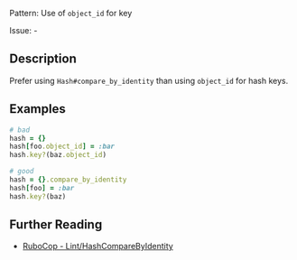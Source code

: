 Pattern: Use of `object_id` for key

Issue: -

## Description

Prefer using `Hash#compare_by_identity` than using `object_id` for hash keys.

## Examples

```ruby
# bad
hash = {}
hash[foo.object_id] = :bar
hash.key?(baz.object_id)

# good
hash = {}.compare_by_identity
hash[foo] = :bar
hash.key?(baz)
```

## Further Reading

* [RuboCop - Lint/HashCompareByIdentity](https://docs.rubocop.org/rubocop/cops_lint.html#linthashcomparebyidentity)

